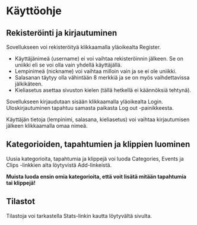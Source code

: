 # Käyttöohje
## Rekisteröinti ja kirjautuminen
Sovellukseen voi rekisteröityä klikkaamalla yläoikealta Register.
* Käyttäjänimeä (username) ei voi vaihtaa rekisteröinnin jälkeen. Se on uniikki eli se voi olla vain yhdellä käyttäjällä.
* Lempinimeä (nickname) voi vaihtaa milloin vain ja se ei ole uniikki.
* Salasanan täytyy olla vähintään 8 merkkiä ja se on myös vaihdettavissa jälkikäteen.
* Kieliasetus asettaa sivuston kielen (tällä hetkellä ei käännöksiä tehtynä).

Sovellukseen kirjaudutaan sisään klikkaamalla yläoikealta Login. Uloskirjautuminen tapahtuu samasta paikasta Log out -painikkeesta.

Käyttäjän tietoja (lempinimi, salasana, kieliasetus) voi vaihtaa kirjautumisen jälkeen klikkaamalla omaa nimeä.

## Kategorioiden, tapahtumien ja klippien luominen
Uusia kategorioita, tapahtumia ja klippejä voi luoda Categories, Events ja Clips -linkkien alta löytyvistä Add-linkeistä.

**Muista luoda ensin omia kategorioita, että voit lisätä mitään tapahtumia tai klippejä!**

## Tilastot
Tilastoja voi tarkastella Stats-linkin kautta löytyvältä sivulta.
